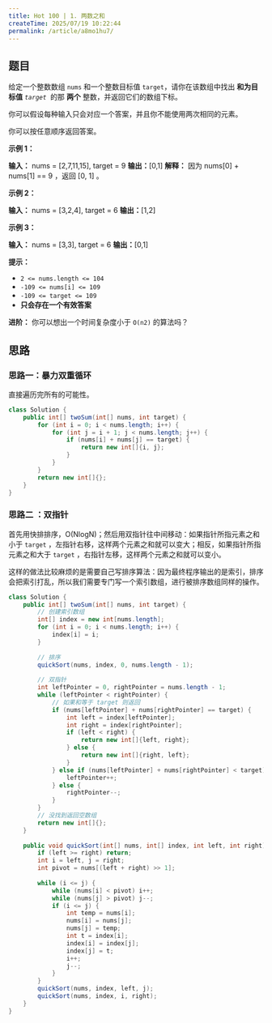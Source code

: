 ```yaml
---
title: Hot 100 | 1. 两数之和
createTime: 2025/07/19 10:22:44
permalink: /article/a8mo1hu7/
---
```

## 题目

给定一个整数数组 `nums` 和一个整数目标值 `target`，请你在该数组中找出 **和为目标值** _`target`_  的那 **两个** 整数，并返回它们的数组下标。

你可以假设每种输入只会对应一个答案，并且你不能使用两次相同的元素。

你可以按任意顺序返回答案。

**示例 1：**

**输入：** nums = [2,7,11,15], target = 9
**输出：**[0,1]
**解释：** 因为 nums[0] + nums[1] == 9 ，返回 [0, 1] 。

**示例 2：**

**输入：** nums = [3,2,4], target = 6
**输出：**[1,2]

**示例 3：**

**输入：** nums = [3,3], target = 6
**输出：**[0,1]

**提示：**

- `2 <= nums.length <= 104`
- `-109 <= nums[i] <= 109`
- `-109 <= target <= 109`
- **只会存在一个有效答案**

**进阶：** 你可以想出一个时间复杂度小于 `O(n2)` 的算法吗？

## 思路

### 思路一：暴力双重循环

直接遍历完所有的可能性。

```java
class Solution {  
    public int[] twoSum(int[] nums, int target) {  
        for (int i = 0; i < nums.length; i++) {  
            for (int j = i + 1; j < nums.length; j++) {  
                if (nums[i] + nums[j] == target) {  
                    return new int[]{i, j};  
                }  
            }  
        }  
        return new int[]{};  
    }  
}
```

### 思路二 ：双指针

首先用快排排序，O(NlogN)；然后用双指针往中间移动：如果指针所指元素之和小于 `target` ，左指针右移，这样两个元素之和就可以变大；相反，如果指针所指元素之和大于 `target` ，右指针左移，这样两个元素之和就可以变小。

这样的做法比较麻烦的是需要自己写排序算法：因为最终程序输出的是索引，排序会把索引打乱，所以我们需要专门写一个索引数组，进行被排序数组同样的操作。

```java
class Solution {  
    public int[] twoSum(int[] nums, int target) {
    	// 创建索引数组
        int[] index = new int[nums.length];  
        for (int i = 0; i < nums.length; i++) {  
            index[i] = i;  
        }  
        
        // 排序
        quickSort(nums, index, 0, nums.length - 1);  
        
        // 双指针
        int leftPointer = 0, rightPointer = nums.length - 1;  
        while (leftPointer < rightPointer) {  
        	// 如果和等于 target 则返回
            if (nums[leftPointer] + nums[rightPointer] == target) {  
                int left = index[leftPointer];  
                int right = index[rightPointer];  
                if (left < right) {  
                    return new int[]{left, right};  
                } else {  
                    return new int[]{right, left};  
                }  
            } else if (nums[leftPointer] + nums[rightPointer] < target) {  
                leftPointer++;  
            } else {  
                rightPointer--;  
            }  
        }
        // 没找到返回空数组
        return new int[]{};  
    }  
  
    public void quickSort(int[] nums, int[] index, int left, int right) {  
        if (left >= right) return;  
        int i = left, j = right;  
        int pivot = nums[(left + right) >> 1];  
  
        while (i <= j) {  
            while (nums[i] < pivot) i++;  
            while (nums[j] > pivot) j--;  
            if (i <= j) {  
                int temp = nums[i];  
                nums[i] = nums[j];  
                nums[j] = temp;  
                int t = index[i];  
                index[i] = index[j];  
                index[j] = t;  
                i++;  
                j--;  
            }  
        }  
        quickSort(nums, index, left, j);  
        quickSort(nums, index, i, right);  
    }  
}
```
